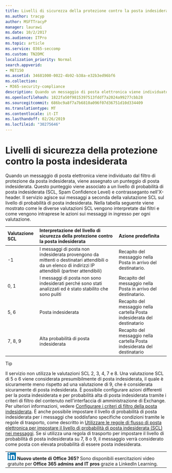 ```yaml
---
title: Livelli di sicurezza della protezione contro la posta indesiderata
ms.author: tracyp
author: MSFTTracyP
manager: laurawi
ms.date: 10/2/2017
ms.audience: ITPro
ms.topic: article
ms.service: O365-seccomp
ms.custom: TN2DMC
localization_priority: Normal
search.appverid:
- MET150
ms.assetid: 34681000-0022-4b92-b38a-e32b3ed96bf6
ms.collection:
- M365-security-compliance
description: Quando un messaggio di posta elettronica viene individuato dal filtro di protezione da posta indesiderata, viene assegnato un punteggio di posta indesiderata. Questo punteggio viene associato a un livello di probabilità di posta indesiderata (SCL, Spam Confidence Level) e contrasseganto nell'X-header. Il servizio agisce sui messaggi a seconda della valutazione SCL sul livello di probabilità di posta indesiderata. Nella tabella seguente viene mostrato come le diverse valutazioni SCL vengono interpretate dai filtri e come vengono intraprese le azioni sui messaggi in ingresso per ogni valutazione.
ms.openlocfilehash: 1822fa50f9815397513fddf7a2024a99277cbb28
ms.sourcegitcommit: 686bc9a8f7a7b6810a096f07d36751d10d334409
ms.translationtype: MT
ms.contentlocale: it-IT
ms.lasthandoff: 02/26/2019
ms.locfileid: "30275646"
---
```

# <a name="spam-confidence-levels"></a>Livelli di sicurezza della protezione contro la posta indesiderata

Quando un messaggio di posta elettronica viene individuato dal filtro di protezione da posta indesiderata, viene assegnato un punteggio di posta indesiderata. Questo punteggio viene associato a un livello di probabilità di posta indesiderata (SCL, Spam Confidence Level) e contrasseganto nell'X-header. Il servizio agisce sui messaggi a seconda della valutazione SCL sul livello di probabilità di posta indesiderata. Nella tabella seguente viene mostrato come le diverse valutazioni SCL vengono interpretate dai filtri e come vengono intraprese le azioni sui messaggi in ingresso per ogni valutazione.
  
|**Valutazione SCL**|**Interpretazione del livello di sicurezza della protezione contro la posta indesiderata**|**Azione predefinita**|
|:-----|:-----|:-----|
|-1  <br/> |I messaggi di posta non indesiderata provengono da mittenti o destinatari attendibili o da un elenco di indirizzi IP attendibili (partner attendibili)  <br/> |Recapito del messaggio nella Posta in arrivo del destinatario.  <br/> |
|0, 1  <br/> |I messaggi di posta non sono indesiderati perché sono stati analizzati ed è stato stabilito che sono puliti  <br/> |Recapito del messaggio nella Posta in arrivo del destinatario.  <br/> |
|5, 6  <br/> | Posta indesiderata  <br/> |Recapito del messaggio nella cartella Posta indesiderata del destinatario  <br/> |
|7, 8, 9  <br/> |Alta probabilità di posta indesiderata  <br/> |Recapito del messaggio nella cartella Posta indesiderata del destinatario  <br/> |
   
> [!TIP]
> Il servizio non utilizza le valutazioni SCL 2, 3, 4, 7 e 8. Una valutazione SCL di 5 o 6 viene considerata presumibilmente di posta indesiderata, il quale è sicuramente meno rispetto ad una valutazione di 9, che è considerata sicuramente di posta indesiderata. È possibile configurare azioni differenti per la posta indesiderata e per probabilità alta di posta indesiderata tramite i criteri di filtro del contenuto nell'interfaccia di amministrazione di Exchange. Per ulteriori informazioni, vedere [Configurare i criteri di filtro della posta indesiderata](configure-your-spam-filter-policies.md). È anche possibile impostare il livello di probabilità di posta indesiderata per i messaggi che soddisfano specifiche condizioni tramite le regole di trasporto, come descritto in [Utilizzare le regole di flusso di posta elettronica per impostare il livello di probabilità di posta indesiderata (SCL) nei messaggi](use-mail-flow-rules-to-set-the-spam-confidence-level-scl-in-messages.md). Se si utilizza una regola di trasporto per impostare il livello di probabilità di posta indesiderata su 7, 8 o 9, il messaggio verrà considerato come posta con elevata probabilità di essere posta indesiderata. 
  
||
|:-----|
|![Piccola icona per LinkedIn Learning](media/eac8a413-9498-4220-8544-1e37d1aaea13.png) **Nuovo utente di Office 365?**         Sono disponibili esercitazioni video gratuite per **Office 365 admins and IT pros** grazie a LinkedIn Learning. |
   

